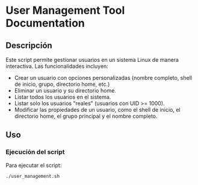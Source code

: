 # User Management Tool Documentation

## Descripción

Este script permite gestionar usuarios en un sistema Linux de manera interactiva. Las funcionalidades incluyen:

- Crear un usuario con opciones personalizadas (nombre completo, shell de inicio, grupo, directorio home, etc.)
- Eliminar un usuario y su directorio home.
- Listar todos los usuarios en el sistema.
- Listar solo los usuarios "reales" (usuarios con UID >= 1000).
- Modificar las propiedades de un usuario, como el shell de inicio, el directorio home, el grupo principal y el nombre completo.

## Uso

### Ejecución del script

Para ejecutar el script:

```bash
./user_management.sh
